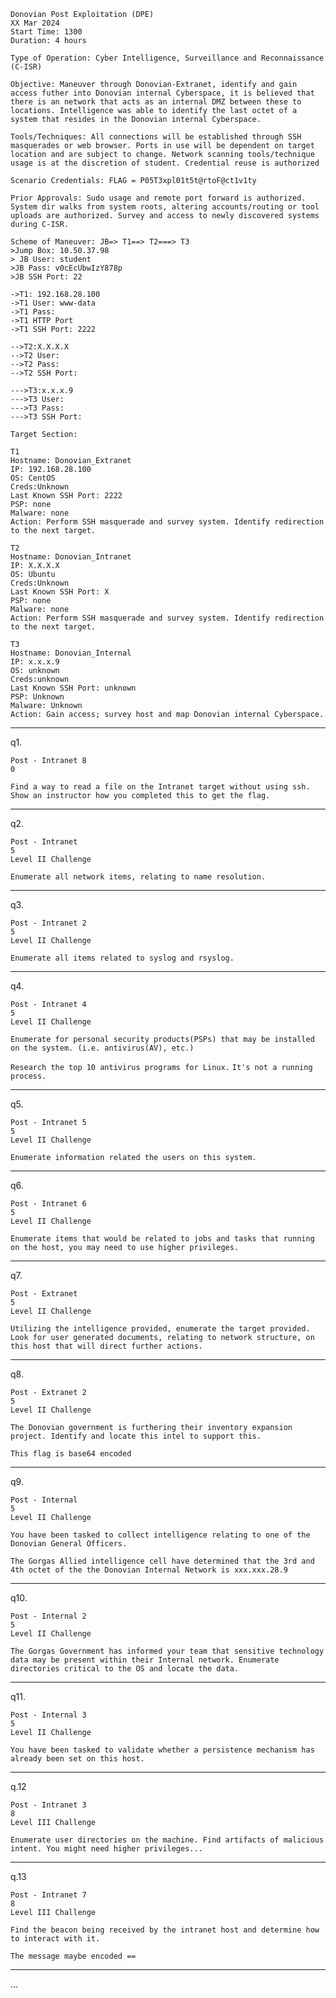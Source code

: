 
```
Donovian Post Exploitation (DPE)
XX Mar 2024
Start Time: 1300
Duration: 4 hours

Type of Operation: Cyber Intelligence, Surveillance and Reconnaissance (C-ISR)

Objective: Maneuver through Donovian-Extranet, identify and gain access futher into Donovian internal Cyberspace, it is believed that there is an network that acts as an internal DMZ between these to locations. Intelligence was able to identify the last octet of a system that resides in the Donovian internal Cyberspace.

Tools/Techniques: All connections will be established through SSH masquerades or web browser. Ports in use will be dependent on target location and are subject to change. Network scanning tools/technique usage is at the discretion of student. Credential reuse is authorized

Scenario Credentials: FLAG = P05T3xpl01t5t@rtoF@ct1v1ty

Prior Approvals: Sudo usage and remote port forward is authorized. System dir walks from system roots, altering accounts/routing or tool uploads are authorized. Survey and access to newly discovered systems during C-ISR.

Scheme of Maneuver: JB=> T1==> T2===> T3
>Jump Box: 10.50.37.98
> JB User: student
>JB Pass: v0cEcUbwIzY878p
>JB SSH Port: 22

->T1: 192.168.28.100
->T1 User: www-data
->T1 Pass:
->T1 HTTP Port
->T1 SSH Port: 2222

-->T2:X.X.X.X
-->T2 User:
-->T2 Pass:
-->T2 SSH Port:

--->T3:x.x.x.9
--->T3 User:
--->T3 Pass:
--->T3 SSH Port:

Target Section:

T1
Hostname: Donovian_Extranet
IP: 192.168.28.100
OS: CentOS
Creds:Unknown
Last Known SSH Port: 2222
PSP: none
Malware: none
Action: Perform SSH masquerade and survey system. Identify redirection to the next target.

T2
Hostname: Donovian_Intranet
IP: X.X.X.X
OS: Ubuntu
Creds:Unknown
Last Known SSH Port: X
PSP: none
Malware: none
Action: Perform SSH masquerade and survey system. Identify redirection to the next target.

T3
Hostname: Donovian_Internal
IP: x.x.x.9
OS: unknown
Creds:unknown
Last Known SSH Port: unknown
PSP: Unknown
Malware: Unknown
Action: Gain access; survey host and map Donovian internal Cyberspace.
```

-------------------------------------------------------------------------------------------------------------------------------------------------------------------------------------------------------------------------------------------------------------------------------
q1.
```
Post - Intranet 8
0

Find a way to read a file on the Intranet target without using ssh. Show an instructor how you completed this to get the flag.
```


-------------------------------------------------------------------------------------------------------------------------------------------------------------------------------------------------------------------------------------------------------------------------------
q2.
```
Post - Intranet
5
Level II Challenge

Enumerate all network items, relating to name resolution.
```

-------------------------------------------------------------------------------------------------------------------------------------------------------------------------------------------------------------------------------------------------------------------------------
q3.
```
Post - Intranet 2
5
Level II Challenge

Enumerate all items related to syslog and rsyslog.
```

-------------------------------------------------------------------------------------------------------------------------------------------------------------------------------------------------------------------------------------------------------------------------------
q4.
```
Post - Intranet 4
5
Level II Challenge

Enumerate for personal security products(PSPs) that may be installed on the system. (i.e. antivirus(AV), etc.)
```
```Research the top 10 antivirus programs for Linux.```
```It's not a running process.```

-------------------------------------------------------------------------------------------------------------------------------------------------------------------------------------------------------------------------------------------------------------------------------
q5.
```
Post - Intranet 5
5
Level II Challenge

Enumerate information related the users on this system.
```

-------------------------------------------------------------------------------------------------------------------------------------------------------------------------------------------------------------------------------------------------------------------------------
q6.
```
Post - Intranet 6
5
Level II Challenge

Enumerate items that would be related to jobs and tasks that running on the host, you may need to use higher privileges.
```

-------------------------------------------------------------------------------------------------------------------------------------------------------------------------------------------------------------------------------------------------------------------------------
q7.
```
Post - Extranet
5
Level II Challenge

Utilizing the intelligence provided, enumerate the target provided. Look for user generated documents, relating to network structure, on this host that will direct further actions.
```

-------------------------------------------------------------------------------------------------------------------------------------------------------------------------------------------------------------------------------------------------------------------------------
q8.
```
Post - Extranet 2
5
Level II Challenge

The Donovian government is furthering their inventory expansion project. Identify and locate this intel to support this.
```
```This flag is base64 encoded```

-------------------------------------------------------------------------------------------------------------------------------------------------------------------------------------------------------------------------------------------------------------------------------
q9.
```
Post - Internal
5
Level II Challenge

You have been tasked to collect intelligence relating to one of the Donovian General Officers.

The Gorgas Allied intelligence cell have determined that the 3rd and 4th octet of the the Donovian Internal Network is xxx.xxx.28.9

```

-------------------------------------------------------------------------------------------------------------------------------------------------------------------------------------------------------------------------------------------------------------------------------
q10.
```
Post - Internal 2
5
Level II Challenge

The Gorgas Government has informed your team that sensitive technology data may be present within their Internal network. Enumerate directories critical to the OS and locate the data.
```

-------------------------------------------------------------------------------------------------------------------------------------------------------------------------------------------------------------------------------------------------------------------------------
q11.
```
Post - Internal 3
5
Level II Challenge

You have been tasked to validate whether a persistence mechanism has already been set on this host.
```

-------------------------------------------------------------------------------------------------------------------------------------------------------------------------------------------------------------------------------------------------------------------------------
q.12
```
Post - Intranet 3
8
Level III Challenge

Enumerate user directories on the machine. Find artifacts of malicious intent. You might need higher privileges...
```

-------------------------------------------------------------------------------------------------------------------------------------------------------------------------------------------------------------------------------------------------------------------------------
q.13
```
Post - Intranet 7
8
Level III Challenge

Find the beacon being received by the intranet host and determine how to interact with it.
```
```The message maybe encoded ==```


-------------------------------------------------------------------------------------------------------------------------------------------------------------------------------------------------------------------------------------------------------------------------------





...














